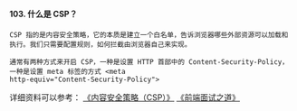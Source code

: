 #### 103. 什么是 CSP？

```
CSP 指的是内容安全策略，它的本质是建立一个白名单，告诉浏览器哪些外部资源可以加载和执行。我们只需要配置规则，如何拦截由浏览器自己来实现。

通常有两种方式来开启 CSP，一种是设置 HTTP 首部中的 Content-Security-Policy，一种是设置 meta 标签的方式 <meta
http-equiv="Content-Security-Policy">
```

详细资料可以参考： [《内容安全策略（CSP）》](https://developer.mozilla.org/zh-CN/docs/Web/HTTP/CSP) [《前端面试之道》](https://juejin.im/book/5bdc715fe51d454e755f75ef/section/5bdc721851882516c33430a2)